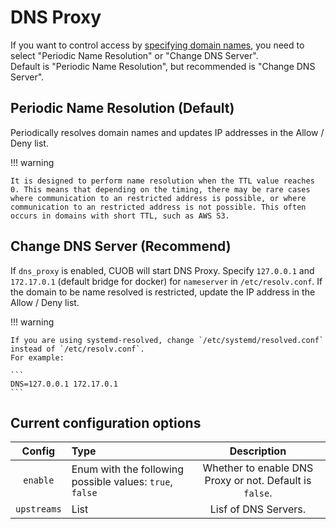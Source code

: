# DNS Proxy

If you want to control access by [specifying domain names](./network-restriction/configuration.md), you need to select "Periodic Name Resolution" or "Change DNS Server".  
Default is "Periodic Name Resolution", but recommended is "Change DNS Server".

## Periodic Name Resolution (Default)

Periodically resolves domain names and updates IP addresses in the Allow / Deny list.  

!!! warning

    It is designed to perform name resolution when the TTL value reaches 0. This means that depending on the timing, there may be rare cases where communication to an restricted address is possible, or where communication to an restricted address is not possible. This often occurs in domains with short TTL, such as AWS S3.

## Change DNS Server (Recommend)

If `dns_proxy` is enabled, CUOB will start DNS Proxy. Specify `127.0.0.1` and `172.17.0.1` (default bridge for docker) for `nameserver` in `/etc/resolv.conf`.
If the domain to be name resolved is restricted, update the IP address in the Allow / Deny list.


!!! warning

    If you are using systemd-resolved, change `/etc/systemd/resolved.conf` instead of `/etc/resolv.conf`.  
    For example:

    ```
    DNS=127.0.0.1 172.17.0.1
    ```

## Current configuration options

| Config | Type | Description |
|:------:|:----|:-----------:|
| `enable` | Enum with the following possible values: `true`, `false` | Whether to enable DNS Proxy or not. Default is `false`. |
| `upstreams` | List | Lisf of DNS Servers. |